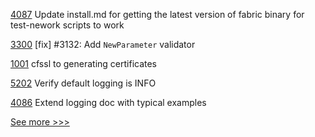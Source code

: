 
[4087](https://github.com/hyperledger/fabric/pull/4087) Update install.md for getting the latest version of fabric binary for test-nework scripts to work

[3300](https://github.com/hyperledger/iroha/pull/3300) [fix] #3132: Add `NewParameter` validator

[1001](https://github.com/hyperledger/fabric-samples/pull/1001) cfssl to generating certificates

[5202](https://github.com/hyperledger/besu/pull/5202) Verify default logging is INFO

[4086](https://github.com/hyperledger/fabric/pull/4086) Extend logging doc with typical examples


[See more >>>](https://start-here.hyperledger.org/pull-requests)
